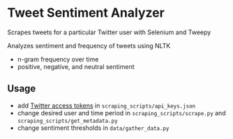 
# Tweet Sentiment Analyzer
Scrapes tweets for a particular Twitter user with Selenium and Tweepy

Analyzes sentiment and frequency of tweets using NLTK
* n-gram frequency over time
* positive, negative, and neutral sentiment

## Usage
* add [Twitter access tokens](https://developer.twitter.com/en/docs/basics/authentication/guides/access-tokens) in `scraping_scripts/api_keys.json`
* change desired user and time period in `scraping_scripts/scrape.py` and `scraping_scripts/get_metadata.py`
* change sentiment thresholds in `data/gather_data.py`

